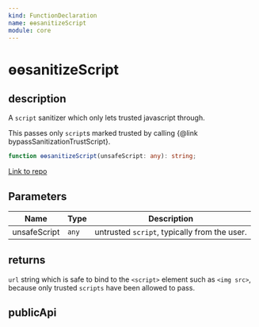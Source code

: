```yaml
---
kind: FunctionDeclaration
name: ɵɵsanitizeScript
module: core
---
```


# ɵɵsanitizeScript

## description

A `script` sanitizer which only lets trusted javascript through.

This passes only `script`s marked trusted by calling {@link
bypassSanitizationTrustScript}.

```ts
function ɵɵsanitizeScript(unsafeScript: any): string;
```

[Link to repo](https://github.com/timdeschryver/angular/blob/master/packages/core/src/sanitization/sanitization.ts#L131-L140)

## Parameters

| Name         | Type  | Description                                  |
| ------------ | ----- | -------------------------------------------- |
| unsafeScript | `any` | untrusted `script`, typically from the user. |

## returns

`url` string which is safe to bind to the `<script>` element such as `<img src>`,
because only trusted `scripts` have been allowed to pass.

## publicApi
